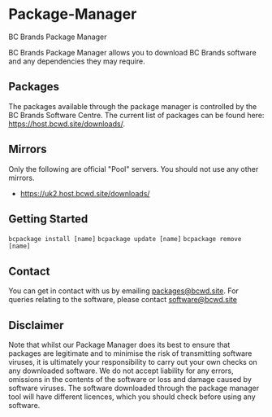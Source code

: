 # Package-Manager
BC Brands Package Manager

BC Brands Package Manager allows you to download BC Brands software and any dependencies they may require.

## Packages
The packages available through the package manager is controlled by the BC Brands Software Centre.
The current list of packages can be found here: https://host.bcwd.site/downloads/.

## Mirrors
Only the following are official "Pool" servers. You should not use any other mirrors.
 - https://uk2.host.bcwd.site/downloads/

## Getting Started
`bcpackage install [name]`
`bcpackage update [name]`
`bcpackage remove [name]`

## Contact
You can get in contact with us by emailing packages@bcwd.site.
For queries relating to the software, please contact software@bcwd.site

## Disclaimer
Note that whilst our Package Manager does its best to ensure that packages are legitimate and to minimise the risk of transmitting software viruses, it is ultimately your responsibility to carry out your own checks on any downloaded software. We do not accept liability for any errors, omissions in the contents of the software or loss and damage caused by software viruses.
The software downloaded through the package manager tool will have different licences, which you should check before using any software.

